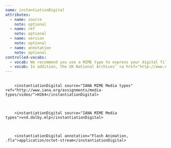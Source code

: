 ```yaml
---
name: instantiationDigital
attributes:
  - name: source
    note: optional
  - name: ref
    note: optional
  - name: version
    note: optional
  - name: annotation
    note: optional
controlled-vocabs:
  - vocab: We recommend you use a MIME type to express your digital file format. MIME media types are available via the <a href="http://www.iana.org/assignments/media-types/media-types.xhtml">Internet Assigned Numbers Authority</a>.
  - vocab: In addition, the UK National Archives’ <a href="http://www.nationalarchives.gov.uk/PRONOM/BasicSearch/proBasicSearch.aspx?status=new">PRONOM Technical Registry</a> stores commonly used MIME types.
---
```


<pre>
  <code>
    &lt;instantiationDigital source=&quot;IANA MIME Media types&quot; ref=&quot;http://www.iana.org/assignments/media-types/video/&quot;&gt;H264&lt;/instantiationDigital&gt;
  </code>
</pre>

<pre>
  <code>
    &lt;instantiationDigital source=&quot;IANA MIME Media types&quot;&gt;vnd.dolby.mlp&lt;/instantiationDigital&gt;
  </code>
</pre>

<pre>
  <code>
    &lt;instantiationDigital annotation=&quot;Flash Animation, .fla&quot;&gt;application/octet-stream&lt;/instantiationDigital&gt;
  </code>
</pre>
